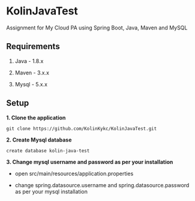 # KolinJavaTest

Assignment for My Cloud PA using Spring Boot, Java, Maven and MySQL

## Requirements

1. Java - 1.8.x

2. Maven - 3.x.x

3. Mysql - 5.x.x

## Setup

**1. Clone the application**

```
git clone https://github.com/KolinKykc/KolinJavaTest.git
```

**2. Create Mysql database**

```
create database kolin-java-test
```

**3. Change mysql username and password as per your installation**

- open src/main/resources/application.properties

- change spring.datasource.username and spring.datasource.password as per your mysql installation
